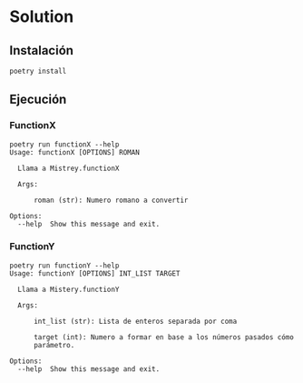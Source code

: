 # Solution

## Instalación

```bash
poetry install
```

## Ejecución

### FunctionX

```console
poetry run functionX --help
Usage: functionX [OPTIONS] ROMAN

  Llama a Mistrey.functionX

  Args:

      roman (str): Numero romano a convertir

Options:
  --help  Show this message and exit.
```

### FunctionY

```console
poetry run functionY --help
Usage: functionY [OPTIONS] INT_LIST TARGET

  Llama a Mistery.functionY

  Args:

      int_list (str): Lista de enteros separada por coma

      target (int): Numero a formar en base a los números pasados cómo
      parámetro.

Options:
  --help  Show this message and exit.
```